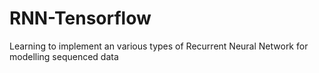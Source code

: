 # RNN-Tensorflow
Learning to implement an various types of Recurrent Neural Network for modelling sequenced data
